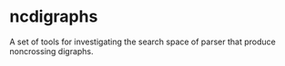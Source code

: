 # ncdigraphs
A set of tools for investigating the search space of parser that produce noncrossing digraphs.
